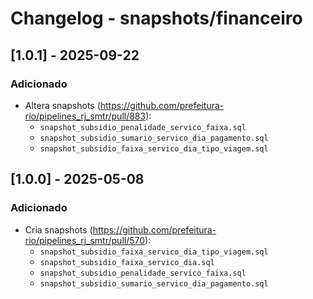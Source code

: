 # Changelog - snapshots/financeiro



## [1.0.1] - 2025-09-22

### Adicionado

- Altera snapshots (https://github.com/prefeitura-rio/pipelines_rj_smtr/pull/883):
  - `snapshot_subsidio_penalidade_servico_faixa.sql`
  - `snapshot_subsidio_sumario_servico_dia_pagamento.sql`
  - `snapshot_subsidio_faixa_servico_dia_tipo_viagem.sql`


## [1.0.0] - 2025-05-08

### Adicionado

- Cria snapshots (https://github.com/prefeitura-rio/pipelines_rj_smtr/pull/570):
  - `snapshot_subsidio_faixa_servico_dia_tipo_viagem.sql`
  - `snapshot_subsidio_faixa_servico_dia.sql`
  - `snapshot_subsidio_penalidade_servico_faixa.sql`
  - `snapshot_subsidio_sumario_servico_dia_pagamento.sql`